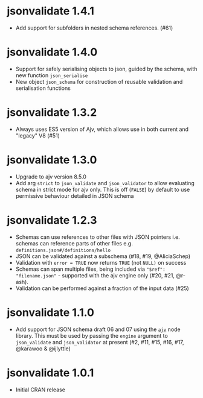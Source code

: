 # jsonvalidate 1.4.1

* Add support for subfolders in nested schema references. (#61)

# jsonvalidate 1.4.0

* Support for safely serialising objects to json, guided by the schema, with new function `json_serialise`
* New object `json_schema` for construction of reusable validation and serialisation functions

# jsonvalidate 1.3.2

* Always uses ES5 version of Ajv, which allows use in both current and "legacy" V8 (#51)

# jsonvalidate 1.3.0

* Upgrade to ajv version 8.5.0
* Add arg `strict` to `json_validate` and `json_validator` to allow evaluating schema in strict mode for ajv only. This is off (`FALSE`) by default to use permissive behaviour detailed in JSON schema

# jsonvalidate 1.2.3

* Schemas can use references to other files with JSON pointers i.e. schemas can reference parts of other files e.g. `definitions.json#/definitions/hello`
* JSON can be validated against a subschema (#18, #19, @AliciaSchep)
* Validation with `error = TRUE` now returns `TRUE` (not `NULL)` on success
* Schemas can span multiple files, being included via `"$ref": "filename.json"` - supported with the ajv engine only (#20, #21, @r-ash).
* Validation can be performed against a fraction of the input data (#25)

# jsonvalidate 1.1.0

* Add support for JSON schema draft 06 and 07 using the [`ajv`](https://github.com/ajv-validator/ajv) node library.  This must be used by passing the `engine` argument to `json_validate` and `json_validator` at present (#2, #11, #15, #16, #17, @karawoo & @ijlyttle)

# jsonvalidate 1.0.1

* Initial CRAN release
